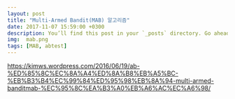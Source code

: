 ```yaml
---
layout: post
title: "Multi-Armed Bandit(MAB) 알고리즘"
date: 2017-11-07 15:59:00 +0300
description: You’ll find this post in your `_posts` directory. Go ahead and edit it and re-build the site to see your changes. # Add post description (optional)
img:  mab.png
tags: [MAB, abtest]
---
```

https://kimws.wordpress.com/2016/06/19/ab-%ED%85%8C%EC%8A%A4%ED%8A%B8%EB%A5%BC-%EB%B3%B4%EC%99%84%ED%95%98%EB%8A%94-multi-armed-banditmab-%EC%95%8C%EA%B3%A0%EB%A6%AC%EC%A6%98/